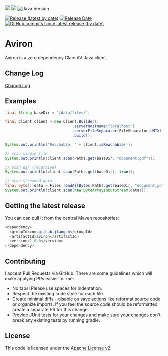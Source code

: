 [![](https://github.com/jlangch/aviron/blob/master/doc/maven-central.svg)](https://search.maven.org/search?q=a:%22aviron%22%20AND%20g:%22com.github.jlangch%22)
[![](https://github.com/jlangch/aviron/blob/master/doc/license.svg)](./LICENSE)
![Java Version](https://img.shields.io/badge/java-%3E%3D%201.8-success)

[![Release (latest by date)](https://img.shields.io/github/v/release/jlangch/aviron)](https://github.com/jlangch/aviron/releases/latest)
[![Release Date](https://img.shields.io/github/release-date/jlangch/aviron?color=blue)](https://github.com/jlangch/aviron/releases/latest)
[![GitHub commits since latest release (by date)](https://img.shields.io/github/commits-since/jlangch/aviron/latest)](https://github.com/jlangch/aviron/commits/)



# Aviron

Aviron is a zero dependency Clam AV Java client.


## Change Log

[Change Log](ChangeLog.md)


## Examples

```java
final String baseDir = "/data/files/";

final Client client = new Client.Builder()
                              .serverHostname("localhost")
                              .serverFileSeparator(FileSeparator.UNIX)
                              .build();

System.out.println("Reachable: " + client.isReachable());

// scan single file
System.out.println(client.scan(Paths.get(baseDir, "document.pdf")));

// scan dir (recursive)
System.out.println(client.scan(Paths.get(baseDir), true));

// scan streamed data
final byte[] data = Files.readAllBytes(Paths.get(baseDir, "document.pdf"));
System.out.println(client.scan(new ByteArrayInputStream(data)));
```


## Getting the latest release

You can can pull it from the central Maven repositories:

```java
<dependency>
  <groupId>com.github.jlangch</groupId>
  <artifactId>aviron</artifactId>
  <version>1.0.0</version>
</dependency>
```

## Contributing

I accept Pull Requests via GitHub. There are some guidelines which will make applying PRs easier for me:

- No tabs! Please use spaces for indentation.
- Respect the existing code style for each file.
- Create minimal diffs - disable on save actions like reformat source code or organize imports. If you feel the source code should be reformatted create a separate PR for this change.
- Provide JUnit tests for your changes and make sure your changes don't break any existing tests by running gradle.


## License

This code is licensed under the [Apache License v2](LICENSE).

